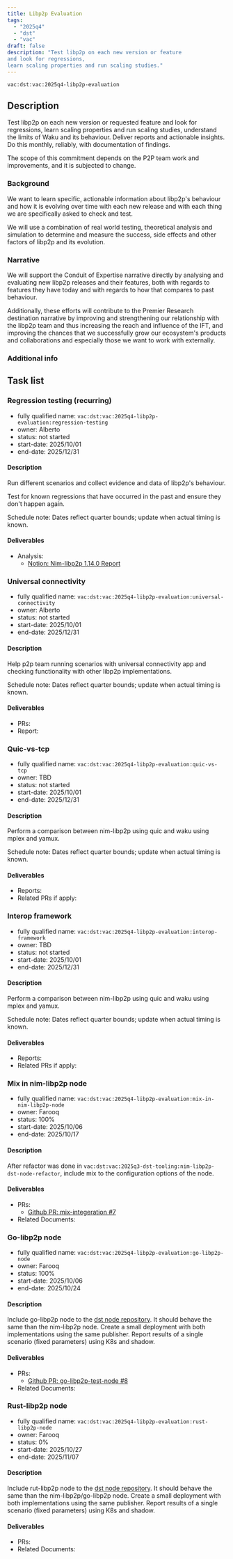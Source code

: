 ```yaml
---
title: Libp2p Evaluation
tags:
  - "2025q4"
  - "dst"
  - "vac"
draft: false
description: "Test libp2p on each new version or feature
and look for regressions,
learn scaling properties and run scaling studies."
---
```


`vac:dst:vac:2025q4-libp2p-evaluation`


## Description

Test libp2p on each new version or requested feature
and look for regressions,
learn scaling properties and run scaling studies,
understand the limits of Waku and its behaviour.
Deliver reports and actionable insights.
Do this monthly, reliably, with documentation of findings.

The scope of this commitment depends on the P2P team
work and improvements, and it is subjected to change.

### Background

We want to learn specific, actionable information
about libp2p's behaviour
and how it is evolving over time
with each new release
and with each thing we are specifically asked to check and test.

We will use a combination of real world testing,
theoretical analysis and simulation
to determine and measure the success,
side effects and other factors of libp2p and its evolution.

### Narrative

We will support the Conduit of Expertise narrative directly
by analysing and evaluating new libp2p releases and their features,
both with regards to features they have today
and with regards to how that compares to past behaviour.

Additionally, these efforts will contribute
to the Premier Research destination narrative by
improving and strengthening our relationship with the libp2p team
and thus increasing the reach and influence of the IFT,
and improving the chances
that we successfully grow our ecosystem's products and collaborations
and especially those we want to work with externally.

### Additional info

## Task list

### Regression testing (recurring)

* fully qualified name: `vac:dst:vac:2025q4-libp2p-evaluation:regression-testing`
* owner: Alberto
* status: not started
* start-date: 2025/10/01
* end-date: 2025/12/31

#### Description
Run different scenarios
and collect evidence and data
of libp2p's behaviour.

Test for known regressions
that have occurred in the past
and ensure they don't happen again.

Schedule note: Dates reflect quarter bounds; update when actual timing is known.
#### Deliverables
* Analysis:
  * [Notion: Nim-libp2p 1.14.0 Report](https://www.notion.so/Nim-libp2p-v1-14-0-regression-testing-October-2025-28d8f96fb65c803ba789ccdb73753cab)


### Universal connectivity

* fully qualified name: `vac:dst:vac:2025q4-libp2p-evaluation:universal-connectivity`
* owner: Alberto
* status: not started
* start-date: 2025/10/01
* end-date: 2025/12/31

#### Description
Help p2p team running scenarios with universal connectivity app
and checking functionality with other libp2p implementations.

Schedule note: Dates reflect quarter bounds; update when actual timing is known.
#### Deliverables
* PRs:
* Report:


### Quic-vs-tcp

* fully qualified name: `vac:dst:vac:2025q4-libp2p-evaluation:quic-vs-tcp`
* owner: TBD
* status: not started
* start-date: 2025/10/01
* end-date: 2025/12/31

#### Description

Perform a comparison between nim-libp2p using quic and waku using mplex and yamux.

Schedule note: Dates reflect quarter bounds; update when actual timing is known.
#### Deliverables
- Reports:
- Related PRs if apply:

### Interop framework

* fully qualified name: `vac:dst:vac:2025q4-libp2p-evaluation:interop-framework`
* owner: TBD
* status: not started
* start-date: 2025/10/01
* end-date: 2025/12/31

#### Description

Perform a comparison between nim-libp2p using quic and waku using mplex and yamux.

Schedule note: Dates reflect quarter bounds; update when actual timing is known.
#### Deliverables
- Reports:
- Related PRs if apply:


### Mix in nim-libp2p node

* fully qualified name: `vac:dst:vac:2025q4-libp2p-evaluation:mix-in-nim-libp2p-node`
* owner: Farooq
* status: 100%
* start-date: 2025/10/06
* end-date: 2025/10/17

#### Description
After refactor was done in `vac:dst:vac:2025q3-dst-tooling:nim-libp2p-dst-node-refactor`,
include mix to the configuration options of the node.

#### Deliverables
- PRs:
  - [Github PR: mix-integeration #7](https://github.com/vacp2p/dst-libp2p-test-node/pull/7)
- Related Documents:

### Go-libp2p node

* fully qualified name: `vac:dst:vac:2025q4-libp2p-evaluation:go-libp2p-node`
* owner: Farooq
* status: 100%
* start-date: 2025/10/06
* end-date: 2025/10/24

#### Description
Include go-libp2p node to the [dst node repository](https://github.com/vacp2p/dst-libp2p-test-node).
It should behave the same than the nim-libp2p node.
Create a small deployment with both implementations using the same publisher.
Report results of a single scenario (fixed parameters) using K8s and shadow.

#### Deliverables
- PRs:
  - [Github PR: go-libp2p-test-node #8](https://github.com/vacp2p/dst-libp2p-test-node/pull/8)
- Related Documents:

### Rust-libp2p node

* fully qualified name: `vac:dst:vac:2025q4-libp2p-evaluation:rust-libp2p-node`
* owner: Farooq
* status: 0%
* start-date: 2025/10/27
* end-date: 2025/11/07

#### Description
Include rut-libp2p node to the [dst node repository](https://github.com/vacp2p/dst-libp2p-test-node).
It should behave the same than the nim-libp2p/go-libp2p node.
Create a small deployment with both implementations using the same publisher.
Report results of a single scenario (fixed parameters) using K8s and shadow.

#### Deliverables
- PRs:
- Related Documents:
